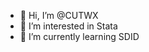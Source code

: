 - 👋 Hi, I’m @CUTWX
- 👀 I’m interested in Stata
- 🌱 I’m currently learning SDID


<!---
CUTWX/CUTWX is a ✨ special ✨ repository because its `README.md` (this file) appears on your GitHub profile.
You can click the Preview link to take a look at your changes.
--->
